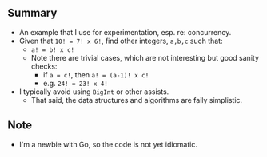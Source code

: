 ## Summary

* An example that I use for experimentation, esp. re: concurrency.
* Given that `10! = 7! x 6!`, find other integers, `a,b,c` such that:
    - `a! = b! x c!`
    - Note there are trivial cases, which are not interesting but good sanity checks:
        - if `a = c!`, then `a! = (a-1)! x c!`
        - e.g. `24! = 23! x 4!`
* I typically avoid using `BigInt` or other assists.
    - That said, the data structures and algorithms are faily simplistic. 

## Note

* I'm a newbie with Go, so the code is not yet idiomatic.

